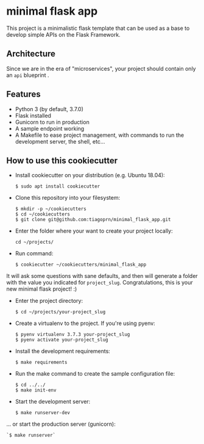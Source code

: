 # minimal flask app

This project is a minimalistic flask template that can be used as a base to develop simple APIs on the Flask Framework.

## Architecture

Since we are in the era of "microservices", your project should contain only an `api` blueprint .

## Features
- Python 3 (by default, 3.7.0)
- Flask installed
- Gunicorn to run in production
- A sample endpoint working
- A Makefile to ease project management, with commands to run the development server, the shell,
  etc...

## How to use this cookiecutter

- Install cookiecutter on your distribution (e.g. Ubuntu 18.04):

    `$ sudo apt install cookiecutter`

- Clone this repository into your filesystem:

    ```
    $ mkdir -p ~/cookiecutters
    $ cd ~/cookiecutters
    $ git clone git@github.com:tiagoprn/minimal_flask_app.git
    ```

- Enter the folder where your want to create your project locally:

    ```
    cd ~/projects/
    ```

- Run command:

    `$ cookiecutter ~/cookiecutters/minimal_flask_app`

It will ask some questions with sane defaults, and then will generate a folder with the value you
indicated for `project_slug`. Congratulations, this is your new minimal flask project! :)

- Enter the project directory:

    `$ cd ~/projects/your-project_slug`

- Create a virtualenv to the project. If you're using pyenv:

    ```
    $ pyenv virtualenv 3.7.3 your-project_slug
    $ pyenv activate your-project_slug
    ```

- Install the development requirements:

    `$ make requirements`

- Run the make command to create the sample configuration file:

    ```
    $ cd ../../
    $ make init-env
    ```
- Start the development server:

    `$ make runserver-dev`

... or start the production server (gunicorn):

    `$ make runserver`

